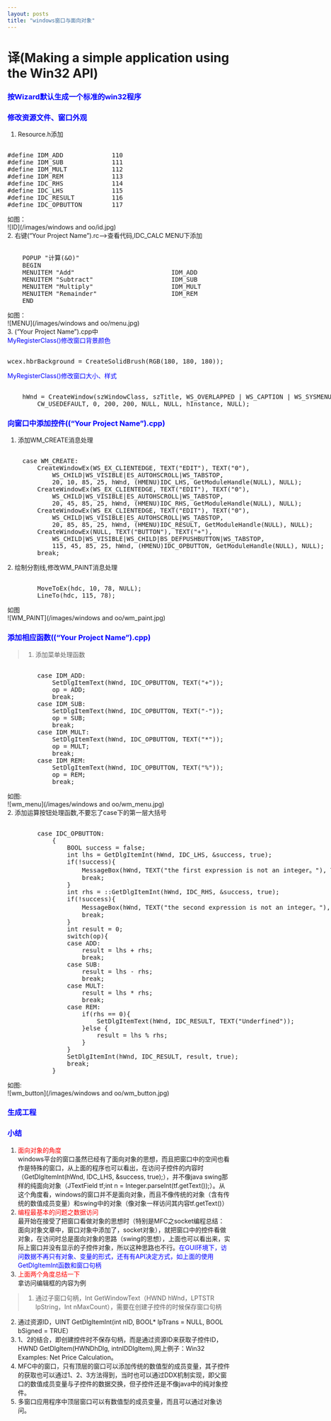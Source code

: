 ```yaml
---
layout: posts
title: "windows窗口与面向对象"
---
```


# 译(Making a simple application using the Win32 API)

### <font color="blue">按Wizard默认生成一个标准的win32程序</font>
### <font color="blue">修改资源文件、窗口外观</font>

1. Resource.h添加
<xmp class="prettyprint linenums">
#define IDM_ADD        		110
#define IDM_SUB				111
#define IDM_MULT			112
#define IDM_REM				113
#define IDC_RHS				114
#define IDC_LHS				115
#define IDC_RESULT			116
#define IDC_OPBUTTON		117
</xmp>
如图：<br>
![ID](/images/windows and oo/id.jpg)<br>
2. 右键(“Your Project Name”).rc-->查看代码,IDC_CALC MENU下添加
<xmp class="prettyprint linenums">
	POPUP "计算(&O)"
	BEGIN
	MENUITEM "Add"							IDM_ADD
	MENUITEM "Subtract"						IDM_SUB
	MENUITEM "Multiply"						IDM_MULT
	MENUITEM "Remainder"					IDM_REM
	END
</xmp>
如图：<br>
![MENU](/images/windows and oo/menu.jpg)<br>
3. (“Your Project Name”).cpp中<br><font color="blue">MyRegisterClass()修改窗口背景颜色</font>
<xmp class="prettyprint linenums">
wcex.hbrBackground = CreateSolidBrush(RGB(180, 180, 180));
</xmp>
<font color="blue">MyRegisterClass()修改窗口大小、样式</font>
<xmp class="prettyprint linenums">
    hWnd = CreateWindow(szWindowClass, szTitle, WS_OVERLAPPED | WS_CAPTION | WS_SYSMENU | WS_MINIMIZEBOX,
		CW_USEDEFAULT, 0, 200, 200, NULL, NULL, hInstance, NULL);
</xmp>

### <font color="blue">向窗口中添加控件((“Your Project Name”).cpp)</font>

1. 添加WM_CREATE消息处理
<xmp class="prettyprint linenums">
    case WM_CREATE:
		CreateWindowEx(WS_EX_CLIENTEDGE, TEXT("EDIT"), TEXT("0"),
			WS_CHILD|WS_VISIBLE|ES_AUTOHSCROLL|WS_TABSTOP,
			20, 10, 85, 25, hWnd, (HMENU)IDC_LHS, GetModuleHandle(NULL), NULL);
		CreateWindowEx(WS_EX_CLIENTEDGE, TEXT("EDIT"), TEXT("0"),
			WS_CHILD|WS_VISIBLE|ES_AUTOHSCROLL|WS_TABSTOP,
			20, 45, 85, 25, hWnd, (HMENU)IDC_RHS, GetModuleHandle(NULL), NULL);
		CreateWindowEx(WS_EX_CLIENTEDGE, TEXT("EDIT"), TEXT("0"),
			WS_CHILD|WS_VISIBLE|ES_AUTOHSCROLL|WS_TABSTOP,
			20, 85, 85, 25, hWnd, (HMENU)IDC_RESULT, GetModuleHandle(NULL), NULL);
		CreateWindowEx(NULL, TEXT("BUTTON"), TEXT("+"),
			WS_CHILD|WS_VISIBLE|WS_CHILD|BS_DEFPUSHBUTTON|WS_TABSTOP,
			115, 45, 85, 25, hWnd, (HMENU)IDC_OPBUTTON, GetModuleHandle(NULL), NULL);
		break;
</xmp>
2. 绘制分割线,修改WM_PAINT消息处理
<xmp class="prettyprint linenums">
    	MoveToEx(hdc, 10, 78, NULL);
		LineTo(hdc, 115, 78);
</xmp>
如图<br>
![WM_PAINT](/images/windows and oo/wm_paint.jpg)<br>

### <font color="blue">添加相应函数((“Your Project Name”).cpp)</font>

>1. 添加菜单处理函数
<xmp class="prettyprint linenums">
    	case IDM_ADD:
			SetDlgItemText(hWnd, IDC_OPBUTTON, TEXT("+"));
			op = ADD;
			break;
		case IDM_SUB:
			SetDlgItemText(hWnd, IDC_OPBUTTON, TEXT("-"));
			op = SUB;
			break;
		case IDM_MULT:
			SetDlgItemText(hWnd, IDC_OPBUTTON, TEXT("*"));
			op = MULT;
			break;
		case IDM_REM:
			SetDlgItemText(hWnd, IDC_OPBUTTON, TEXT("%"));
			op = REM;
			break;
</xmp>
如图:<br>
![wm_menu](/images/windows and oo/wm_menu.jpg)<br>
2. 添加运算按钮处理函数,不要忘了case下的第一层大括号
<xmp class="prettyprint linenums">
    	case IDC_OPBUTTON:
			{
				BOOL success = false;
				int lhs = GetDlgItemInt(hWnd, IDC_LHS, &success, true);
				if(!success){
					MessageBox(hWnd, TEXT("the first expression is not an integer。"), TEXT("Error"), MB_OK);
					break;
				}
				int rhs = ::GetDlgItemInt(hWnd, IDC_RHS, &success, true);
				if(!success){
					MessageBox(hWnd, TEXT("the second expression is not an integer。"), TEXT("Error"), MB_OK);
					break;
				}
				int result = 0;
				switch(op){
				case ADD:
					result = lhs + rhs;
					break;
				case SUB:
					result = lhs - rhs;
					break;
				case MULT:
					result = lhs * rhs;
					break;
				case REM:
					if(rhs == 0){
						SetDlgItemText(hWnd, IDC_RESULT, TEXT("Underfined"));
					}else {
						result = lhs % rhs;
					}
				}
				SetDlgItemInt(hWnd, IDC_RESULT, result, true);
				break;
			}
</xmp>
如图:<br>
![wm_button](/images/windows and oo/wm_button.jpg)<br>

### <font color="blue">生成工程</font>
### <font color="blue">小结</font>

1. <font color="red">面向对象的角度</font><br>
windows平台的窗口虽然已经有了面向对象的思想，而且把窗口中的空间也看作是特殊的窗口，从上面的程序也可以看出，在访问子控件的内容时（GetDlgItemInt(hWnd, IDC_LHS, &success, true);），并不像java swing那样的纯面向对象（JTextField tf;int n = Integer.parseInt(tf.getText());）。从这个角度看，windows的窗口并不是面向对象，而且不像传统的对象（含有传统的数值成员变量）和swing中的对象（像对象一样访问其内容tf.getText()）
2. <font color="red">编程最基本的问题之数据访问</font><br>
最开始在接受了把窗口看做对象的思想时（特别是MFC之socket编程总结：面向对象文章中，窗口对象中添加了，socket对象），就把窗口中的控件看做对象，在访问时总是面向对象的思路（swing的思想），上面也可以看出来，实际上窗口并没有显示的子控件对象，所以这种思路也不行。<font color="blue">在GUI环境下，访问数据不再只有对象、变量的形式，还有有API决定方式，如上面的使用GetDlgItemInt函数和窗口句柄</font>
3. <font color="red">上面两个角度总结一下</font><br>
拿访问编辑框的内容为例

>1. 通过子窗口句柄，Int GetWindowText（HWND hWnd，LPTSTR lpString，Int nMaxCount），需要在创建子控件的时候保存窗口句柄
2. 通过资源ID，UINT GetDlgItemInt(int nID, BOOL\* lpTrans = NULL, BOOL bSigned = TRUE）
3. 1、2的结合，即创建控件时不保存句柄，而是通过资源ID来获取子控件ID，HWND GetDlgItem(HWNDhDlg, intnIDDlgItem),网上例子：Win32 Examples: Net Price Calculation。
4. MFC中的窗口，只有顶层的窗口可以添加传统的数值型的成员变量，其子控件的获取也可以通过1、2、3方法得到，当时也可以通过DDX机制实现，即父窗口的数值成员变量与子控件的数据交换，但子控件还是不像java中的纯对象控件。
5. 多窗口应用程序中顶层窗口可以有数值型的成员变量，而且可以通过对象访问。